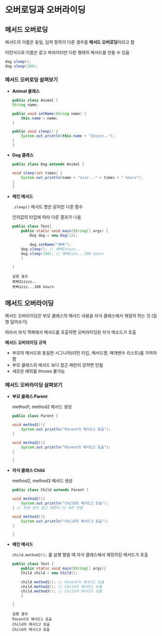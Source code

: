 # 오버로딩과 오버라이딩

## 메서드 오버로딩
메서드의 이름은 동일, 입력 항목이 다른 경우를 **메서드 오버로딩**이라고 함

이런식으로 이름은 같고 파라미터만 다른 형태의 메서드를 만들 수 있음

```java
dog.sleep();
dog.sleep(100);
```

### 메서드 오버로딩 살펴보기

- **Animal 클래스**

    ```java
    public class Animal {
    String name;

    public void setName(String name) {
        this.name = name;
    }

    public void sleep() {
        System.out.println(this.name + "Zzzzzz..");
    }
    }
    ```

- **Dog 클래스**

    ```java
    public class Dog extends Animal {

    void sleep(int times) {
        System.out.println(name + "zzzz..." + times + " hours");
    }
    }
    ```

- **메인 메서드**

  `.sleep()` 메서드 명은 같지만 다른 함수
  
  인자값의 타입에 따라 다른 결과가 나옴

    ```java
    public class Test{
        public static void main(String[] args) {
            Dog dog = new Dog(12);
            
            dog.setName("뽀삐");
        dog.sleep(); // 뽀삐Zzzzzz..
        dog.sleep(100); // 뽀삐zzzz...100 hours
        }
    
    }
    ```

    ```
    실행 결과
    뽀삐Zzzzzz..
    뽀삐zzzz...100 hours
    ```



## 메서드 오버라이딩
메서드 오버라이딩은 부모 클래스의 메서드 내용을 자식 클래스에서 재정의 하는 것 (일명 덮어쓰기)

따라서 자식 객체에서 메서드를 호출하면 오버라이딩된 자식 메소드가 호출

**메서드 오버라이딩 규칙**

- 부모의 메서드와 동일한 시그니처(리턴 타입, 메서드명, 매개변수 리스트)를 가져야 함
- 부모 클래스의 메서드 보다 접근 제한이 강하면 안됨
- 새로운 예외를 throws 불가능

### 메서드 오버라이딩 살펴보기

- **부모 클래스 Parent** 

  method1, method2 메서드 생성

    ```java
    public class Parent {

    void method1(){
        System.out.println("Parent의 메서드1 호출");
    }

    void method2(){
        System.out.println("Parent의 메서드2 호출");
    }
    
    }
    ```

- **자식 클래스 Child**

  method2, method3 메서드 생성

    ```java
    public class Child extends Parent {

    void method2(){
        System.out.println("Child의 메서드2 호출");
    } // 부모 보다 접근 제한이 더 세면 안됨

    void method3(){
        System.out.println("Child의 메서드3 호출");
    }

    }
    ```

- **메인 메서드**

  `child.method2();` 를 실행 했을 때 자식 클래스에서 재정의된 메서드가 호출

    ```java
    public class Test {
        public static void main(String[] args){
        Child child = new Child();
        
        child.method1(); // Parent의 메서드1 호출
        child.method2(); // Child의 메서드2 호출
        child.method3(); // Child의 메서드3 호출
        }

    }
    ```

    ```
    실행 결과
    Parent의 메서드1 호출
    Child의 메서드2 호출
    Child의 메서드3 호출
    ```